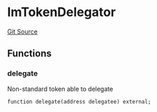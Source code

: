 # ImTokenDelegator
[Git Source](https://github.com/malda-protocol/malda-lending/blob/076616677457911e7c8925ff7d5fe2dec2ca1497/src\interfaces\ImToken.sol)


## Functions
### delegate

Non-standard token able to delegate


```solidity
function delegate(address delegatee) external;
```

